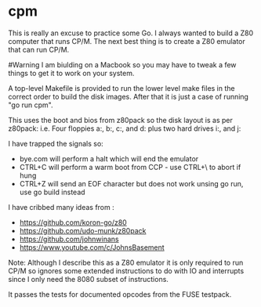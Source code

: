 # cpm

This is really an excuse to practice some Go.
I always wanted to build a Z80 computer that runs CP/M. The next best thing is to create a Z80 emulator that can run CP/M.

#Warning
I am biulding on a Macbook so you may have to tweak a few things to get it to work on your system.


A top-level Makefile is provided to run the lower level make files in the correct order to build the disk images.
After that it is just a case of running "go run cpm".

This uses the boot and bios from z80pack so the disk layout is as per z80pack:
i.e. Four floppies a:, b:, c:, and d: plus two hard drives i:, and j:

I have trapped the signals so:
* bye.com will perform a halt which will end the emulator
* CTRL+C will perform a warm boot from CCP - use CTRL+\ to abort if hung
* CTRL+Z will send an EOF character but does not work unsing go run, use go build instead

I have cribbed many ideas from :

* https://github.com/koron-go/z80
* https://github.com/udo-munk/z80pack
* https://github.com/johnwinans
* https://www.youtube.com/c/JohnsBasement

Note: Although I describe this as a Z80 emulator it is only required to run CP/M so ignores some
extended instructions to do with IO and interrupts since I only need the 8080 subset of instructions.

It passes the tests for documented opcodes from the FUSE testpack.
